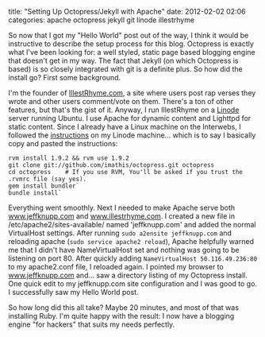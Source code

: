title: "Setting Up Octopress/Jekyll with Apache"
date: 2012-02-02 02:06
categories: apache octopress jekyll git linode illestrhyme

So now that I got my "Hello World" post out of the way, I think it would be instructive to describe the setup process for this blog. Octopress is exactly what I've been looking for: a well styled, static page based blogging engine that doesn't get in my way. The fact that Jekyll (on which Octopress is based) is so closely integrated with git is a definite plus. So how did the install go? First some background.

I'm the founder of [IllestRhyme.com](http://www.illestrhyme.com), a site where users post rap verses they wrote and other users comment/vote on them. There's a ton of other features, but that's the gist of it. Anyway, I run IllestRhyme on a [Linode](http://www.linode.com/?r=ae1808f234f8e219de24842336fada09ef81d52f) server running Ubuntu. I use Apache for dynamic content and Lighttpd for static content. Since I already have a Linux machine on the Interwebs, I followed the [instructions](http://octopress.org/docs/setup/) on my Linode machine... which is to say I basically copy and pasted the instructions:

    rvm install 1.9.2 && rvm use 1.9.2
    git clone git://github.com/imathis/octopress.git octopress
    cd octopress    # If you use RVM, You'll be asked if you trust the .rvmrc file (say yes).
    gem install bundler`
    bundle install`

Everything went smoothly. Next I needed to make Apache serve both www.jeffknupp.com and www.illestrhyme.com. I created a new file in /etc/apache2/sites-available/ named 'jeffknupp.com' and added the normal VirtualHost settings. After running `sudo a2ensite jeffknupp.com` and reloading apache (`sudo service apache2 reload`), Apache helpfully warned me that I didn't have NameVirtualHost set and nothing was going to be listening on port 80. After quickly adding `NameVirtualHost 50.116.49.236:80` to my apache2.conf file, I reloaded again. I pointed my browser to www.jeffknupp.com and... saw a directory listing of my Octopress install. One quick edit to my jeffknupp.com site configuration and I was good to go. I successfully saw my Hello World post.

So how long did this all take? Maybe 20 minutes, and most of that was installing Ruby. I'm quite happy with the result: I now have a blogging engine "for hackers" that suits my needs perfectly.
